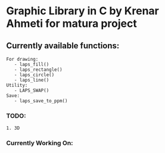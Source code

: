 # Graphic Library in C by Krenar Ahmeti for matura project

## Currently available functions: 
    For drawing: 
       - laps_fill()
       - laps_rectangle()
       - laps_circle()
       - laps_line()
    Utility:
       - LAPS_SWAP()
    Save:
       - laps_save_to_ppm()

### TODO: 
    1. 3D

### Currently Working On: